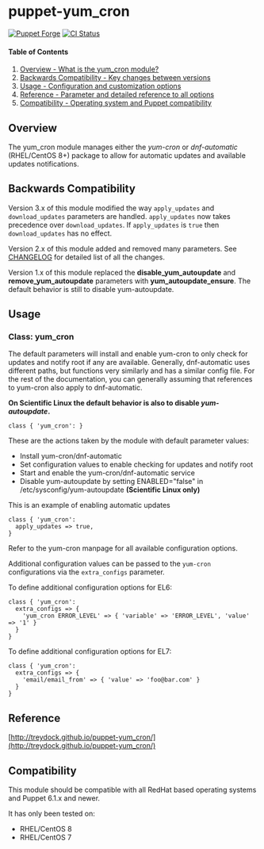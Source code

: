# puppet-yum_cron

[![Puppet Forge](http://img.shields.io/puppetforge/v/treydock/yum_cron.svg)](https://forge.puppetlabs.com/treydock/yum_cron)
[![CI Status](https://github.com/treydock/puppet-yum_cron/workflows/CI/badge.svg?branch=master)](https://github.com/treydock/puppet-yum_cron/actions?query=workflow%3ACI)

#### Table of Contents

1. [Overview - What is the yum_cron module?](#overview)
2. [Backwards Compatibility - Key changes between versions](#backwards-compatibility)
2. [Usage - Configuration and customization options](#usage)
3. [Reference - Parameter and detailed reference to all options](#reference)
4. [Compatibility - Operating system and Puppet compatibility](#compatibility)

## Overview

The yum_cron module manages either the *yum-cron* or *dnf-automatic* (RHEL/CentOS 8+) package to allow for automatic updates
and available updates notifications.

## Backwards Compatibility

Version 3.x of this module modified the way `apply_updates` and `download_updates` parameters are handled.  `apply_updates` now takes precedence over `download_updates`.  If `apply_updates` is `true` then `download_updates` has no effect.


Version 2.x of this module added and removed many parameters.  See [CHANGELOG](CHANGELOG.md) for detailed list of all the changes.


Version 1.x of this module replaced the **disable_yum_autoupdate** and **remove_yum_autoupdate** parameters with **yum_autoupdate_ensure**.  The default behavior is still to disable yum-autoupdate.

## Usage

### Class: yum_cron

The default parameters will install and enable yum-cron to only check for updates and notify root if any are available.
Generally, dnf-automatic uses different paths, but functions very similarly and has a similar config file.  For the rest
of the documentation, you can generally assuming that references to yum-cron also apply to dnf-automatic.

**On Scientific Linux the default behavior is also to disable *yum-autoupdate*.**

    class { 'yum_cron': }

These are the actions taken by the module with default parameter values:

* Install yum-cron/dnf-automatic
* Set configuration values to enable checking for updates and notify root
* Start and enable the yum-cron/dnf-automatic service
* Disable yum-autoupdate by setting ENABLED="false" in /etc/sysconfig/yum-autoupdate **(Scientific Linux only)**

This is an example of enabling automatic updates

    class { 'yum_cron':
      apply_updates => true,
    }

Refer to the yum-cron manpage for all available configuration options.

Additional configuration values can be passed to the `yum-cron` configurations via the `extra_configs` parameter.

To define additional configuration options for EL6:

    class { 'yum_cron':
      extra_configs => {
        'yum_cron ERROR_LEVEL' => { 'variable' => 'ERROR_LEVEL', 'value' => '1' }
      }
    }

To define additional configuration options for EL7:

    class { 'yum_cron':
      extra_configs => {
        'email/email_from' => { 'value' => 'foo@bar.com' }
      }
    }

## Reference

[http://treydock.github.io/puppet-yum_cron/](http://treydock.github.io/puppet-yum_cron/)

## Compatibility

This module should be compatible with all RedHat based operating systems and Puppet 6.1.x and newer.

It has only been tested on:

* RHEL/CentOS 8
* RHEL/CentOS 7
